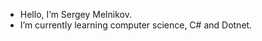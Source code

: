 - Hello, I’m Sergey Melnikov.
- I’m currently learning computer science, C# and Dotnet.

<!---
sergmelnikov/sergmelnikov is a ✨ special ✨ repository because its `README.md` (this file) appears on your GitHub profile.
You can click the Preview link to take a look at your changes.
--->
